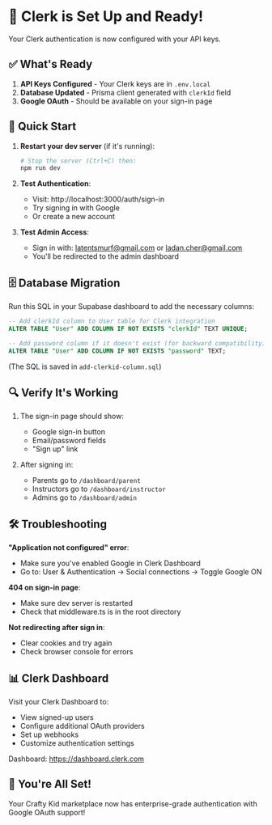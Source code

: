 # 🎉 Clerk is Set Up and Ready!

Your Clerk authentication is now configured with your API keys.

## ✅ What's Ready

1. **API Keys Configured** - Your Clerk keys are in `.env.local`
2. **Database Updated** - Prisma client generated with `clerkId` field
3. **Google OAuth** - Should be available on your sign-in page

## 🚀 Quick Start

1. **Restart your dev server** (if it's running):
   ```bash
   # Stop the server (Ctrl+C) then:
   npm run dev
   ```

2. **Test Authentication**:
   - Visit: http://localhost:3000/auth/sign-in
   - Try signing in with Google
   - Or create a new account

3. **Test Admin Access**:
   - Sign in with: latentsmurf@gmail.com or ladan.cher@gmail.com
   - You'll be redirected to the admin dashboard

## 🗄️ Database Migration

Run this SQL in your Supabase dashboard to add the necessary columns:

```sql
-- Add clerkId column to User table for Clerk integration
ALTER TABLE "User" ADD COLUMN IF NOT EXISTS "clerkId" TEXT UNIQUE;

-- Add password column if it doesn't exist (for backward compatibility)
ALTER TABLE "User" ADD COLUMN IF NOT EXISTS "password" TEXT;
```

(The SQL is saved in `add-clerkid-column.sql`)

## 🔍 Verify It's Working

1. The sign-in page should show:
   - Google sign-in button
   - Email/password fields
   - "Sign up" link

2. After signing in:
   - Parents go to `/dashboard/parent`
   - Instructors go to `/dashboard/instructor`
   - Admins go to `/dashboard/admin`

## 🛠️ Troubleshooting

**"Application not configured" error**:
- Make sure you've enabled Google in Clerk Dashboard
- Go to: User & Authentication → Social connections → Toggle Google ON

**404 on sign-in page**:
- Make sure dev server is restarted
- Check that middleware.ts is in the root directory

**Not redirecting after sign in**:
- Clear cookies and try again
- Check browser console for errors

## 📊 Clerk Dashboard

Visit your Clerk Dashboard to:
- View signed-up users
- Configure additional OAuth providers
- Set up webhooks
- Customize authentication settings

Dashboard: https://dashboard.clerk.com

## 🎊 You're All Set!

Your Crafty Kid marketplace now has enterprise-grade authentication with Google OAuth support!
